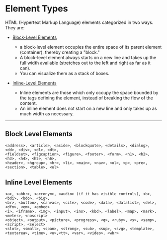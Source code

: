 # Element Types

HTML (Hypertext Markup Language) elements categorized in two ways.
They are:

- [Block-Level Elements](https://developer.mozilla.org/en-US/docs/Web/HTML/Block-level_elements)

  - a block-level element occupies the entire space of its parent element (container), thereby creating a "block."
  - A block-level element always starts on a new line and takes up the full width available (stretches out to the left and right as far as it can).
  - You can visualize them as a stack of boxes.

- [Inline-Level Elements](https://developer.mozilla.org/en-US/docs/Web/HTML/Inline_elements)

  - Inline elements are those which only occupy the space bounded by the tags defining the element, instead of breaking the flow of the content.
  - An inline element does not start on a new line and only takes up as much width as necessary.

---

## Block Level Elements

```
<address>, <article>, <aside>, <blockquote>, <details>, <dialog>, <dd>, <div>, <dl>, <dt>,
<fieldset>, <figcaption>, <figure>, <footer>, <form>, <h1>, <h2>, <h3>, <h4>, <h5>, <h6>,
<header>, <hgroup>, <hr>, <li>, <main>, <nav>, <ol>, <p>, <pre>, <section>, <table>, <ul>
```

## Inline Level Elements

```
<a>, <abbr>, <acronym>, <audio> (if it has visible controls), <b>, <bdi>, <bdo>, <big>,
<br>, <button>, <canvas>, <cite>, <code>, <data>, <datalist>, <del>, <dfn>, <em>, <embed>
<i>, <iframe>, <img>, <input>, <ins>, <kbd>, <label>, <map>, <mark>, <meter>, <noscript>
<object>, <output>, <picture>, <progress>, <q>, <ruby>, <s>, <samp>, <script>, <select>
<slot>, <small>, <span>, <strong>, <sub>, <sup>, <svg>, <template>, <textarea>, <time>, <u>,<tt>, <var>, <video>, <wbr>
```
